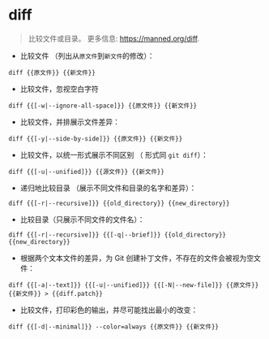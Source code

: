# diff

> 比较文件或目录。
> 更多信息: <https://manned.org/diff>.

- 比较文件 （列出从`原文件`到`新文件`的修改）：

`diff {{原文件}} {{新文件}}`

- 比较文件，忽视空白字符

`diff {{[-w|--ignore-all-space]}} {{原文件}} {{新文件}}`

- 比较文件，并排展示文件差异：

`diff {{[-y|--side-by-side]}} {{原文件}} {{新文件}}`

- 比较文件，以统一形式展示不同区别 （ 形式同 `git diff`）：

`diff {{[-u|--unified]}} {{源文件}} {{新文件}}`

- 递归地比较目录 （展示不同文件和目录的名字和差异）：

`diff {{[-r|--recursive]}} {{old_directory}} {{new_directory}}`

- 比较目录（只展示不同文件的文件名）：

`diff {{[-r|--recursive]}} {{[-q|--brief]}} {{old_directory}} {{new_directory}}`

- 根据两个文本文件的差异，为 Git 创建补丁文件，不存在的文件会被视为空文件：

`diff {{[-a|--text]}} {{[-u|--unified]}} {{[-N|--new-file]}} {{原文件}} {{新文件}} > {{diff.patch}}`

- 比较文件，打印彩色的输出，并尽可能找出最小的改变：

`diff {{[-d|--minimal]}} --color=always {{原文件}} {{新文件}}`
